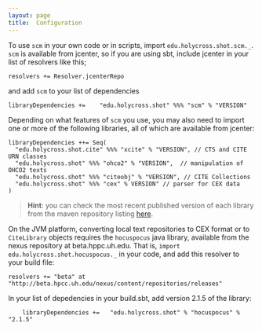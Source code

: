 ```yaml
---
layout: page
title:  Configuration  
---
```



To use `scm` in your own code or in scripts, import `edu.holycross.shot.scm._`.  `scm` is available from jcenter, so if you are using sbt, include jcenter in your list of resolvers like this;

    resolvers += Resolver.jcenterRepo


and add `scm` to your list of dependencies

    libraryDependencies +=    "edu.holycross.shot" %%% "scm" % "VERSION"


Depending on what features of `scm` you use, you may also need to import one or more of the following libraries, all of which are available from jcenter:


    libraryDependencies ++= Seq(
      "edu.holycross.shot.cite" %%% "xcite" % "VERSION", // CTS and CITE URN classes
      "edu.holycross.shot" %%% "ohco2" % "VERSION",  // manipulation of OHCO2 texts
      "edu.holycross.shot" %%% "citeobj" % "VERSION", // CITE Collections
      "edu.holycross.shot" %%% "cex" % VERSION" // parser for CEX data
    )

>**Hint**: you can check the most recent published version of each library from the maven repository listing [here](https://bintray.com/neelsmith/maven).

On the JVM platform, converting local text repositories to CEX format or to `CiteLibrary` objects requires the `hocuspocus` java library, available from the nexus repository at beta.hppc.uh.edu.  That is, `import  edu.holycross.shot.hocuspocus._` in your code, and add this resolver to your build file:

    resolvers += "beta" at "http://beta.hpcc.uh.edu/nexus/content/repositories/releases"

In your list of depedencies in your build.sbt, add version 2.1.5 of the library:

        libraryDependencies +=   "edu.holycross.shot" % "hocuspocus" % "2.1.5"
